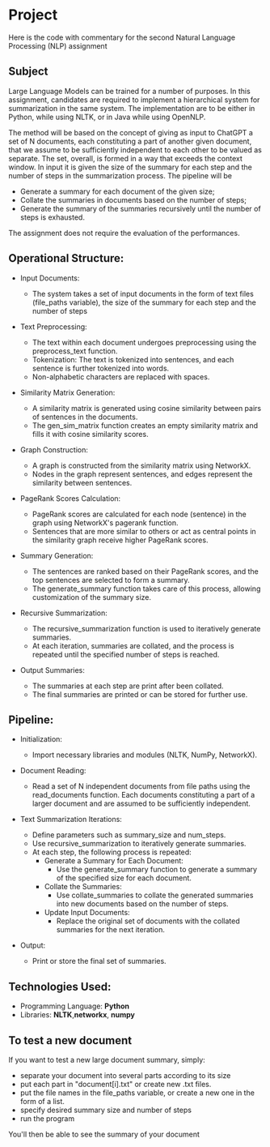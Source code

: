 # Project

Here is the code with commentary for the second Natural Language Processing (NLP) assignment



## Subject

Large Language Models can be trained for a number of purposes. In this assignment, candidates are required to implement a hierarchical system for summarization in the same system. The implementation are to be either in Python, while using NLTK, or in Java while using OpenNLP.


The method will be based on the concept of giving as input to ChatGPT a set of N  documents, each constituting a part of another given document, that we assume to be sufficiently independent to each other to be valued as separate. The set, overall, is formed in a way that exceeds the context window. In input it is given the size of the summary for each step and the number of steps in the summarization process. The pipeline will be 

* Generate a summary for each document of the given size;
* Collate the summaries in documents based on the number of steps;
* Generate the summary of the summaries recursively until the number of steps is exhausted.

The assignment does not require the evaluation of the performances.



##  Operational Structure:

* Input Documents:
    * The system takes a set of input documents in the form of text files (file_paths variable), the size of the summary for each step and the number of steps

* Text Preprocessing:
    * The text within each document undergoes preprocessing using the preprocess_text function.
    * Tokenization: The text is tokenized into sentences, and each sentence is further tokenized into words.
    * Non-alphabetic characters are replaced with spaces.

* Similarity Matrix Generation:
    * A similarity matrix is generated using cosine similarity between pairs of sentences in the documents.
    * The gen_sim_matrix function creates an empty similarity matrix and fills it with cosine similarity scores.

* Graph Construction:
    * A graph is constructed from the similarity matrix using NetworkX.
    * Nodes in the graph represent sentences, and edges represent the similarity between sentences.

* PageRank Scores Calculation:
    * PageRank scores are calculated for each node (sentence) in the graph using NetworkX's pagerank function.
    * Sentences that are more similar to others or act as central points in the similarity graph receive higher PageRank scores.

* Summary Generation:
    * The sentences are ranked based on their PageRank scores, and the top sentences are selected to form a summary.
    * The generate_summary function takes care of this process, allowing customization of the summary size.

* Recursive Summarization:
    * The recursive_summarization function is used to iteratively generate summaries.
    * At each iteration, summaries are collated, and the process is repeated until the specified number of steps is reached.


* Output Summaries:
    * The summaries at each step are print after been collated.
    * The final summaries are printed or can be stored for further use.



## Pipeline:

* Initialization:
    * Import necessary libraries and modules (NLTK, NumPy, NetworkX).

* Document Reading:
    * Read a set of N independent documents from file paths using the read_documents function. Each documents constituting a part of a larger document and are assumed to be sufficiently independent.

* Text Summarization Iterations:
    * Define parameters such as summary_size and num_steps.
    * Use recursive_summarization to iteratively generate summaries.
    * At each step, the following process is repeated:
        * Generate a Summary for Each Document:
            * Use the generate_summary function to generate a summary of the specified size for each document.
        * Collate the Summaries:
            * Use collate_summaries to collate the generated summaries into new documents based on the number of steps.
        * Update Input Documents:
            * Replace the original set of documents with the collated summaries for the next iteration.

* Output:
    * Print or store the final set of summaries.



## Technologies Used:

* Programming Language: **Python**
* Libraries: **NLTK**,**networkx**, **numpy**



## To test a new document

If you want to test a new large document summary, simply:

* separate your document into several parts according to its size
* put each part in "document[i].txt" or create new .txt files.
* put the file names in the file_paths variable, or create a new one in the form of a list.
* specify desired summary size and number of steps
* run the program

You'll then be able to see the summary of your document

